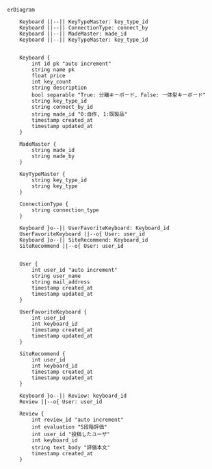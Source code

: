```mermaid
erDiagram

    Keyboard ||--|| KeyTypeMaster: key_type_id
    Keyboard ||--|| ConnectionType: connect_by
    Keyboard ||--|| MadeMaster: made_id
    Keyboard ||--|| KeyTypeMaster: key_type_id


    Keyboard {
        int id pk "auto increment"
        string name pk
        float price
        int key_count
        string description
        bool separable "True: 分離キーボード, False: 一体型キーボード"
        string key_type_id
        string connect_by_id
        string made_id "0:自作, 1:既製品"
        timestamp created_at
        timestamp updated_at
    }

    MadeMaster {
        string made_id
        string made_by
    }

    KeyTypeMaster {
        string key_type_id
        string key_type
    }

    ConnectionType {
        string connection_type
    }

    Keyboard }o--|| UserFavoriteKeyboard: Keyboard_id
    UserFavoriteKeyboard ||--o{ User: user_id
    Keyboard }o--|| SiteRecommend: Keyboard_id
    SiteRecommend ||--o{ User: user_id


    User {
        int user_id "auto increment"
        string user_name
        string mail_address
        timestamp created_at
        timestamp updated_at
    }

    UserFavoriteKeyboard {
        int user_id
        int keyboard_id
        timestamp created_at
        timestamp updated_at
    }

    SiteRecommend {
        int user_id
        int keyboard_id
        timestamp created_at
        timestamp updated_at
    }

    Keyboard }o--|| Review: keyboard_id
    Review ||--o{ User: user_id

    Review {
        int review_id "auto increment"
        int evaluation "5段階評価"
        int user_id "投稿したユーザ"
        int keyboard_id
        string text_body "評価本文"
        timestamp created_at
    }

```

<!--
    WirelessKeyboard {
        string connection_type
        int battery_life
        string bluetooth_version
    }

    KeySwitch {
        string name
        string type
        int durability
        string key_press_sensitivity
    }


    MechanicalKeyboard {
        bool hot-swappable
    }

    MembraneKeyboard {
        bool water_proof
        string touch_sensitivity
    }

    CapacitiveKeyboard {
        string made_by
    }
 -->
